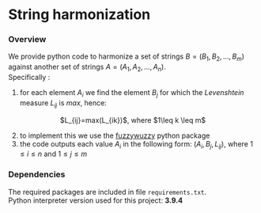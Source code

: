 # String harmonization
### Overview
We provide python code to harmonize a set of strings $B=(B_1, B_2,...,B_m)$ against another set of strings $A=(A_1, A_2,...,A_n)$.<br>
Specifically :
1. for each element $A_i$ we find the element $B_j$ for which the _Levenshtein_ measure $L_{ij}$ is _max_, hence:<br>
<p align="center">
$L_{ij}=max(L_{ik})$, where $1\leq k \leq m$
</p>

2. to implement this we use the [fuzzywuzzy](https://oracle.github.io/python-cx_Oracle/](https://pypi.org/project/fuzzywuzzy/)) python package 
3. the code outputs each value $A_i$ in the following form: $(A_i, B_j, L_{ij})$, where $1\leq i \leq n$ and $1\leq j \leq m$

### Dependencies
The required packages are included in file ```requirements.txt```.<br>
Python interpreter version used for this project: **3.9.4**
